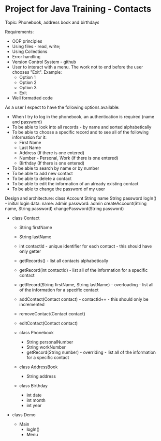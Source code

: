 # Project for Java Training - Contacts

Topic: Phonebook, address book and birthdays

Requirements:
- OOP principles
- Using files - read, write;
- Using Collections
- Error handling
- Version Control System - github
- User to interact with a menu. The work not to end before the user chooses "Exit".
Example:
  - Option 1
  - Option 2
  - Option 3
  - Exit
- Well formatted code

As a user I expect to have the following options available:
- When I try to log in the phonebook, an authentication is required (name and password)
- To be able to look into all records - by name and sorted alphabetically
- To be able to choose a specific record and to see all of the following information for it:
    - First Name
    - Last Name
    - Address (If there is one entered)
    - Number - Personal, Work (if there is one entered)
    - Birthday (If there is one entered)
- To be able to search by name or by number
- To be able to add new contact
- To be able to delete a contact
- To be able to edit the information of an already existing contact
- To be able to change the password of my user

Design and architecture:
class Account
  String name
  String password
  logIn() - initial login data: name: admin   password: admin
  createAccount(String name, String password)
  changePassword(String password)

- class Contact
  - String firstName
  - String lastName
  - int contactId - unique identifier for each contact - this should have only getter
  - getRecords() - list all contacts alphabetically
  - getRecord(int contactId) - list all of the information for a specific contact
  - getRecord(String firstName, String lastName) - overloading - list all of the information for a specific contact
  - addContact(Contact contact) - contactId++ - this should only be incremented
  - removeContact(Contact contact)
  - editContact(Contact contact)

  - class Phonebook
    - String personalNumber
    - String workNumber
    - getRecord(String number) - overriding - list all of the information for a specific contact

  - class AddressBook
    - String address
  - class Birthday
    - int date
    - int month
    - int year

- class Demo
  - Main
    - logIn()
    - Menu
